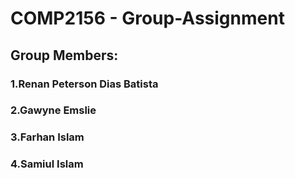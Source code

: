 # COMP2156 - Group-Assignment
## Group Members:
### 1.Renan Peterson Dias Batista 
### 2.Gawyne Emslie 
### 3.Farhan Islam 
### 4.Samiul Islam 
